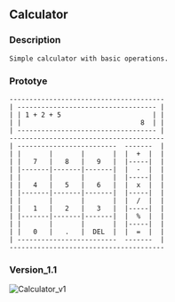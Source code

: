 ## Calculator 


### Description 

    Simple calculator with basic operations.

### Prototye

```
---------------------------------------
| ----------------------------------- |
| | 1 + 2 + 5                       | |
| |                              8  | |
| ----------------------------------- |
---------------------------------------
| -------------------------  -------  |
| |       |       |       |  |  +  |  |
| |   7   |   8   |   9   |  |-----|  |
| |-------|-------|-------|  |  -  |  |
| |       |       |       |  |-----|  |
| |   4   |   5   |   6   |  |  x  |  |
| |-------|-------|-------|  |-----|  |
| |       |       |       |  |  /  |  |
| |   1   |   2   |   3   |  |-----|  |
| |-------|-------|-------|  |  %  |  |
| |       |       |       |  |-----|  |
| |   0   |   .   |  DEL  |  |  =  |  |
| -------------------------  -------  |
---------------------------------------
``` 

### Version_1.1
![Calculator_v1](https://cdn.discordapp.com/attachments/688276195564847135/921283777559404584/263050348_977550119511869_7605624554435422008_n.png)
